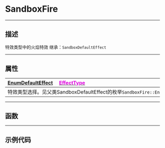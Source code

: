 # SandboxFire
------------------------------------------------------------------------------------------
## 描述

特效类型中的火焰特效
继承：`SandboxDefaultEffect`

------------------------------------------------------------------------------------------
## 属性

|<div style="width:1125px">[EnumDefaultEffect](/Api/Enumerate/Effect/EnumDefaultEffect.md) &emsp;[<font color="dd00dd">EffectType</font>](/Api/Class/Effect/SandboxFire_F/EffectType.md)</div>|
|:---|
|特效类型选择。见父类SandboxDefaultEffect的枚举`SandboxFire::EnumDefaultEffect`|

------------------------------------------------------------------------------------------
## 函数

------------------------------------------------------------------------------------------
## 示例代码